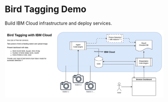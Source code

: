Bird Tagging Demo
=================

Build IBM Cloud infrastructure and deploy services.

![architecture diagram](doc/architecture.png)

